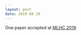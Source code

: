 ```yaml
---
layout: post
date: 2019-08-10
---
```


One paper accepted at [MLHC 2019](https://www.mlforhc.org/2019-conference)